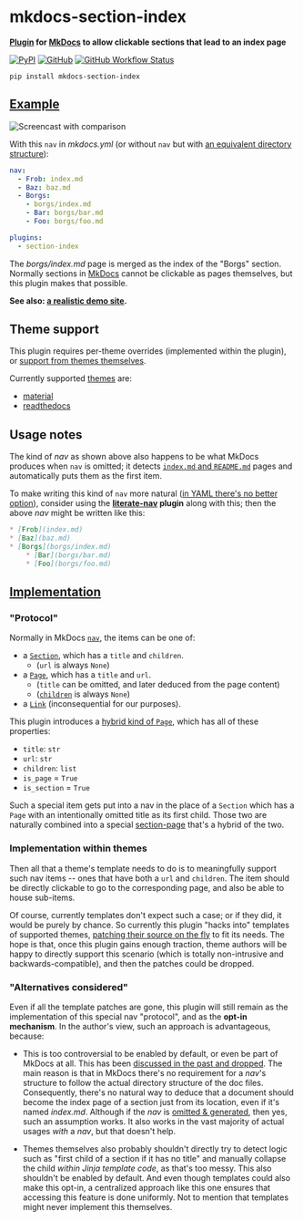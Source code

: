 # mkdocs-section-index

**[Plugin][] for [MkDocs][] to allow clickable sections that lead to an index page**

[![PyPI](https://img.shields.io/pypi/v/mkdocs-section-index)](https://pypi.org/project/mkdocs-section-index/)
[![GitHub](https://img.shields.io/github/license/oprypin/mkdocs-section-index)](https://github.com/oprypin/mkdocs-section-index/blob/master/LICENSE.md)
[![GitHub Workflow Status](https://img.shields.io/github/actions/workflow/status/oprypin/mkdocs-section-index/ci.yml.svg)](https://github.com/oprypin/mkdocs-section-index/actions?query=event%3Apush+branch%3Amaster)

```shell
pip install mkdocs-section-index
```

[mkdocs]: https://www.mkdocs.org/
[plugin]: https://www.mkdocs.org/user-guide/plugins/

## [Example](example/)

![Screencast with comparison](https://user-images.githubusercontent.com/371383/99844559-8c4caa00-2b73-11eb-9e97-fad82447746c.gif)

With this `nav` in *mkdocs.yml* (or without `nav` but with [an equivalent directory structure](example/docs/)):

```yaml
nav:
  - Frob: index.md
  - Baz: baz.md
  - Borgs:
    - borgs/index.md
    - Bar: borgs/bar.md
    - Foo: borgs/foo.md

plugins:
  - section-index
```

The *borgs/index.md* page is merged as the index of the "Borgs" section. Normally sections in [MkDocs][] cannot be clickable as pages themselves, but this plugin makes that possible.

**See also: [a realistic demo site](https://oprypin.github.io/crystal-book/syntax_and_semantics/literals/).**

## Theme support

This plugin requires per-theme overrides (implemented within the plugin), or [support from themes themselves](#implementation-within-themes).

Currently supported [themes][] are:

* [material](https://github.com/squidfunk/mkdocs-material)
* [readthedocs](https://www.mkdocs.org/user-guide/styling-your-docs/#readthedocs)

[themes]: https://github.com/mkdocs/mkdocs/wiki/MkDocs-Themes

## Usage notes

The kind of *nav* as shown above also happens to be what MkDocs produces when `nav` is omitted; it detects [`index.md` and `README.md`][nav-gen] pages and automatically puts them as the first item.

To make writing this kind of `nav` more natural ([in YAML there's no better option](https://github.com/mkdocs/mkdocs/pull/1042#issuecomment-290787554)), consider using the **[literate-nav][] plugin** along with this; then the above *nav* might be written like this:

```markdown
* [Frob](index.md)
* [Baz](baz.md)
* [Borgs](borgs/index.md)
    * [Bar](borgs/bar.md)
    * [Foo](borgs/foo.md)
```

[literate-nav]: https://oprypin.github.io/mkdocs-literate-nav/

## [Implementation](https://github.com/oprypin/mkdocs-section-index/blob/master/mkdocs_section_index/plugin.py)

### "Protocol"

Normally in MkDocs [`nav`][nav], the items can be one of:

* a [`Section`][Section], which has a `title` and `children`.
    * (`url` is always `None`)
* a [`Page`][Page], which has a `title` and `url`.
    * (`title` can be omitted, and later deduced from the page content)
    * ([`children`][children] is always `None`)
* a [`Link`][Link] (inconsequential for our purposes).

This plugin introduces a [hybrid kind of `Page`](https://github.com/oprypin/mkdocs-section-index/blob/master/mkdocs_section_index/__init__.py), which has all of these properties:

* `title`: `str`
* `url`: `str`
* `children`: `list`
* `is_page` = `True`
* `is_section` = `True`

Such a special item gets put into a nav in the place of a `Section` which has a `Page` with an intentionally omitted title as its first child. Those two are naturally combined into a special [section-page](https://github.com/oprypin/mkdocs-section-index/blob/master/mkdocs_section_index/__init__.py) that's a hybrid of the two.

[nav]: https://www.mkdocs.org/user-guide/custom-themes/#nav
[Section]: https://www.mkdocs.org/user-guide/custom-themes/#section
[Page]: https://www.mkdocs.org/user-guide/custom-themes/#page
[children]: https://github.com/mkdocs/mkdocs/blob/2f833a1a29095733e53a04d062d315629d974ebe/mkdocs/structure/pages.py#L26
[Link]: https://www.mkdocs.org/user-guide/custom-themes/#link

### Implementation within themes

Then all that a theme's template needs to do is to meaningfully support such nav items -- ones that have both a `url` and `children`. The item should be directly clickable to go to the corresponding page, and also be able to house sub-items.

Of course, currently templates don't expect such a case; or if they did, it would be purely by chance. So currently this plugin "hacks into" templates of supported themes, [patching their source on the fly](https://github.com/oprypin/mkdocs-section-index/blob/master/mkdocs_section_index/rewrites.py) to fit its needs. The hope is that, once this plugin gains enough traction, theme authors will be happy to directly support this scenario (which is totally non-intrusive and backwards-compatible), and then the patches could be dropped.

### "Alternatives considered"

Even if all the template patches are gone, this plugin will still remain as the implementation of this special nav "protocol", and as the **opt-in mechanism**. In the author's view, such an approach is advantageous, because:

* This is too controversial to be enabled by default, or even be part of MkDocs at all. This has been [discussed in the past and dropped](https://github.com/mkdocs/mkdocs/pull/1042#issuecomment-260813540). The main reason is that in MkDocs there's no requirement for a *nav*'s structure to follow the actual directory structure of the doc files. Consequently, there's no natural way to deduce that a document should become the index page of a section just from its location, even if it's named *index.md*. Although if the *nav* is [omitted & generated][nav-gen], then yes, such an assumption works. It also works in the vast majority of actual usages *with* a *nav*, but that doesn't help.

* Themes themselves also probably shouldn't directly try to detect logic such as "first child of a section if it has no title" and manually collapse the child *within Jinja template code*, as that's too messy. This also shouldn't be enabled by default. And even though templates could also make this opt-in, a centralized approach like this one ensures that accessing this feature is done uniformly. Not to mention that templates might never implement this themselves.

[nav-gen]: https://www.mkdocs.org/user-guide/writing-your-docs/#configure-pages-and-navigation
